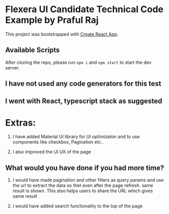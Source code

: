# Flexera UI Candidate Technical Code Example by Praful Raj

This project was bootstrapped with [Create React App](https://github.com/facebook/create-react-app).

## Available Scripts

After cloning the repo, please run `npm i` and `npm start` to start the dev server.

## I have not used any code generators for this test

## I went with React, typescript stack as suggested

# Extras:

1. I have added Material UI library for UI optimizaton and to use components like checkbox, Pagination etc..

2. I also improved the UI UX of the page

## What would you have done if you had more time?

1. I would have made pagination and other filters as query params and use the url to extract the data so thet even after the page refresh. same result is shown. This also helps users to share the URL which gives same result

2. I would have added search functionality to the top of the page
